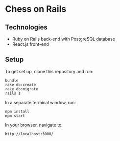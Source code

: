 # Chess on Rails

## Technologies
* Ruby on Rails back-end with PostgreSQL database
* React.js front-end

## Setup
To get set up, clone this repository and run:
```
bundle
rake db:create
rake db:migrate
rails s
```

In a separate terminal window, run:
```
npm install
npm start
```

In your browser, navigate to:
```
http://localhost:3000/
```
